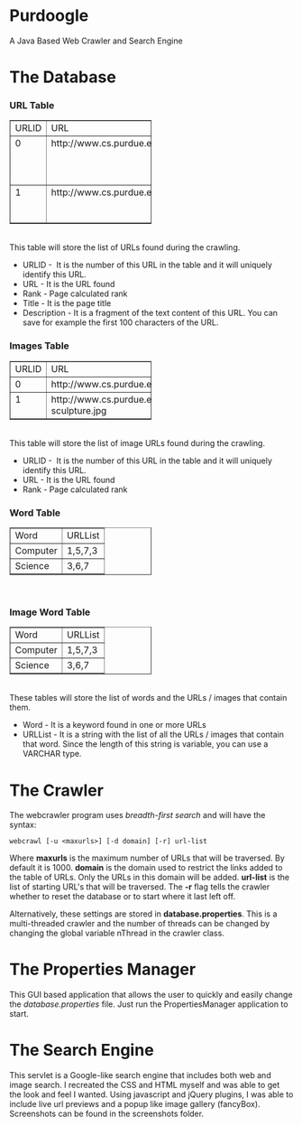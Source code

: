 Purdoogle
=========

A Java Based Web Crawler and Search Engine

The Database
============

<h3>URL Table</h3>
<table style="text-align: left; width: 50%;" border="1" cellpadding="2"
 cellspacing="2">
  <tbody>
    <tr>
      <td style="vertical-align: top;">URLID<br>
      </td>
      <td style="vertical-align: top;">URL<br>
      </td>
      <td style="vertical-align: top;">Rank<br>
      </td>
      <td style="vertical-align: top;">Title<br>
      </td>
      <td style="vertical-align: top;">Description<br>
      </td>
    </tr>
    <tr>
      <td style="vertical-align: top;">0<br>
      </td>
      <td style="vertical-align: top;">http://www.cs.purdue.edu<br>
      </td>
      <td style="vertical-align: top;">4<br>
      </td>
      <td style="vertical-align: top;">Computer Science Department<br>
      </td>
      <td style="vertical-align: top;">Computer Science Department ....<br>
      </td>
    </tr>
    <tr>
      <td style="vertical-align: top;">1<br>
      </td>
      <td style="vertical-align: top;">http://www.cs.purdue.edu/homes/cs390lang/java<br>
      </td>
      <td style="vertical-align: top;">1<br>
      </td>
      <td style="vertical-align: top;">Advanced Java<br>
      </td>
      <td style="vertical-align: top;">CS390java: Advanced Java...<br>
      </td>
    </tr>
  </tbody>
</table>
<br>
This table will store the list of URLs found during the crawling.<br>
<ul>
  <li>URLID -&nbsp; It is the number of this URL in the table and it
will uniquely identify this URL.</li>
  <li>URL - It is the URL found</li>
  <li>Rank - Page calculated rank</li>
  <li>Title - It is the page title</li>
  <li>Description - It is a fragment of the text content of this URL.
You can save for example the first 100 characters of the URL.</li>
</ul>
<h3>Images Table</h3>
<table style="text-align: left; width: 50%;" border="1" cellpadding="2"
 cellspacing="2">
  <tbody>
    <tr>
      <td style="vertical-align: top;">URLID<br>
      </td>
      <td style="vertical-align: top;">URL<br>
      </td>
      <td style="vertical-align: top;">Rank<br>
      </td>
    </tr>
    <tr>
      <td style="vertical-align: top;">0<br>
      </td>
      <td style="vertical-align: top;">http://www.cs.purdue.edu/news/images/bxd.jpg<br>
      </td>
      <td style="vertical-align: top;">17<br>
      </td>
    </tr>
    <tr>
      <td style="vertical-align: top;">1<br>
      </td>
      <td style="vertical-align: top;">http://www.cs.purdue.edu/news/lawsons-sculpture.jpg<br>
      </td>
      <td style="vertical-align: top;">2<br>
      </td>
    </tr>
  </tbody>
</table>
<br>
This table will store the list of image URLs found during the crawling.<br>
<ul>
  <li>URLID -&nbsp; It is the number of this URL in the table and it
will uniquely identify this URL.</li>
  <li>URL - It is the URL found</li>
  <li>Rank - Page calculated rank</li>
</ul>
<h3>Word Table</h3>
<table style="text-align: left; width: 50%;" border="1" cellpadding="2"
 cellspacing="2">
  <tbody>
    <tr>
      <td style="vertical-align: top;">Word<br>
      </td>
      <td style="vertical-align: top;">URLList<br>
      </td>
    </tr>
    <tr>
      <td style="vertical-align: top;">Computer<br>
      </td>
      <td style="vertical-align: top;">1,5,7,3<br>
      </td>
    </tr>
    <tr>
      <td style="vertical-align: top;">Science<br>
      </td>
      <td style="vertical-align: top;">3,6,7<br>
      </td>
    </tr>
  </tbody>
</table>
<br>

<h3>Image Word Table</h3>
<table style="text-align: left; width: 50%;" border="1" cellpadding="2"
 cellspacing="2">
  <tbody>
    <tr>
      <td style="vertical-align: top;">Word<br>
      </td>
      <td style="vertical-align: top;">URLList<br>
      </td>
    </tr>
    <tr>
      <td style="vertical-align: top;">Computer<br>
      </td>
      <td style="vertical-align: top;">1,5,7,3<br>
      </td>
    </tr>
    <tr>
      <td style="vertical-align: top;">Science<br>
      </td>
      <td style="vertical-align: top;">3,6,7<br>
      </td>
    </tr>
  </tbody>
</table>
<br>
These tables will store the list of words and the URLs / images that contain them.<br>
<ul>
  <li>Word - It is a keyword found in one or more URLs</li>
  <li>URLList - It is a string with the list of all the URLs / images that
contain that word. Since the length of this string is variable, you can
use a VARCHAR type. </li>
</ul>

The Crawler
===========

The webcrawler program uses <i>breadth-first search</i> and will have the syntax:
	
	webcrawl [-u <maxurls>] [-d domain] [-r] url-list

Where <b>maxurls</b>  is the maximum number of URLs that will be traversed. By default it is 1000. <b>domain</b> is the domain used to restrict the links added to the table of URLs. Only the URLs in this domain will be added. <b>url-list</b> is the list of starting URL's that will be traversed. The <b>-r</b> flag tells the crawler whether to reset the database or to start where it last left off. 

Alternatively, these settings are stored in <b>database.properties</b>. This is a multi-threaded crawler and the number of threads can be changed by changing the global variable nThread in the crawler class. 

The Properties Manager
======================

This GUI based application that allows the user to quickly and easily change the <i>database.properties</i> file. Just run the PropertiesManager application to start. 

The Search Engine
=================

This servlet is a Google-like search engine that includes both web and image search. I recreated the CSS and HTML myself and was able to get the look and feel I wanted. Using javascript and jQuery plugins, I was able to include live url previews and a popup like image gallery (fancyBox). Screenshots can be found in the screenshots folder. 